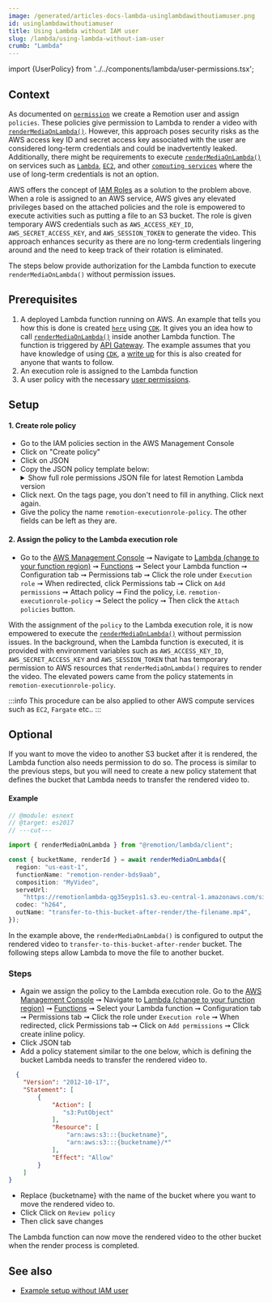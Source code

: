 ```yaml
---
image: /generated/articles-docs-lambda-usinglambdawithoutiamuser.png
id: usinglambdawithoutiamuser
title: Using Lambda without IAM user
slug: /lambda/using-lambda-without-iam-user
crumb: "Lambda"
---
```


import {UserPolicy} from '../../components/lambda/user-permissions.tsx';

## Context

As documented on [`permission`](/docs/lambda/permissions) we create a Remotion user and assign `policies`. These policies give permission to Lambda to render a video with [`renderMediaOnLambda()`](/docs/lambda/rendermediaonlambda). However, this approach poses security risks as the AWS access key ID and secret access key associated with the user are considered long-term credentials and could be inadvertently leaked. Additionally, there might be requirements to execute [`renderMediaOnLambda()`](/docs/lambda/rendermediaonlambda) on services such as [`Lambda`](https://docs.aws.amazon.com/lambda/latest/dg/welcome.html), [`EC2`](https://aws.amazon.com/ec2/), and other [`computing services`](https://aws.amazon.com/products/compute/) where the use of long-term credentials is not an option. 

AWS offers the concept of [IAM Roles](https://docs.aws.amazon.com/IAM/latest/UserGuide/id_roles) as a solution to the problem above. When a role is assigned to an AWS service, AWS gives any elevated privileges based on the attached policies and the role is empowered to execute activities such as putting a file to an S3 bucket. The role is given temporary AWS credentials such as `AWS_ACCESS_KEY_ID`, `AWS_SECRET_ACCESS_KEY`, and `AWS_SESSION_TOKEN` to generate the video. This approach enhances security as there are no long-term credentials lingering around and the need to keep track of their rotation is eliminated.

The steps below provide authorization for the Lambda function to execute `renderMediaOnLambda()` without permission issues.

## Prerequisites
1. A deployed Lambda function running on AWS. An example that tells you how this is done is created [`here`](https://github.com/alexfernandez803/example-lambda) using [`CDK`](https://docs.aws.amazon.com/cdk/v2/guide/work-with-cdk-typescript.html). It gives you an idea how to call [`renderMediaOnLambda()`](/docs/lambda/rendermediaonlambda) inside another Lambda function. The function is triggered by [API Gateway](https://docs.aws.amazon.com/apigateway/latest/developerguide/welcome.html). The example assumes that you have knowledge of using [`CDK`](https://docs.aws.amazon.com/cdk/v2/guide/work-with-cdk-typescript.html), a [write up](/docs/lambda/example-setup-without-iam-user) for this is also created for anyone that wants to follow.
2. An execution role is assigned to the Lambda function
3. A user policy with the necessary [user permissions](/docs/lambda/permissions#user-permissions).

## Setup

#### 1.  Create role policy
- Go to the IAM policies section in the AWS Management Console
- Click on "Create policy"
- Click on JSON
- Copy the JSON policy template below:
  <details>
  <summary>Show full role permissions JSON file for latest Remotion Lambda version
  </summary>
  <UserPolicy />
  </details>
- Click next. On the tags page, you don't need to fill in anything. Click next again.
- Give the policy the name `remotion-executionrole-policy`. The other fields can be left as they are.


#### 2. Assign the policy to the Lambda execution role
- Go to the [AWS Management Console](https://console.aws.amazon.com/console/home) ➞ Navigate to [Lambda (change to your function region)](https://us-east-1.console.aws.amazon.com/lambda/home?region=us-east-1#/discover) ➞ [Functions](https://us-east-1.console.aws.amazon.com/lambda/home?region=us-east-1#/functions) ➞ Select your Lambda function ➞ Configuration tab ➞ Permissions tab ➞ Click the role under `Execution role` ➞ When redirected, click Permissions tab ➞ Click on `Add permissions` ➞  Attach policy ➞ Find the policy, i.e. `remotion-executionrole-policy` ➞ Select the policy ➞ Then click the `Attach policies` button.

With the assignment of the `policy` to the Lambda execution role, it is now empowered to execute the [`renderMediaOnLambda()`](/docs/lambda/rendermediaonlambda) without permission issues. In the background, when the Lambda function is executed, it is provided with environment variables such as `AWS_ACCESS_KEY_ID`, `AWS_SECRET_ACCESS_KEY` and `AWS_SESSION_TOKEN` that has temporary permission to AWS resources that `renderMediaOnLambda()` requires to render the video. The elevated powers came from the policy statements in `remotion-executionrole-policy`.


:::info
This procedure can be also applied to other AWS compute services such as `EC2`, `Fargate` etc..
:::

## Optional 
If you want to move the video to another S3 bucket after it is rendered, the Lambda function also needs permission to do so. The process is similar to the previous steps, but you will need to create a new policy statement that defines the bucket that Lambda needs to transfer the rendered video to.

  #### Example
  ```ts twoslash
  // @module: esnext
  // @target: es2017
  // ---cut---

  import { renderMediaOnLambda } from "@remotion/lambda/client";
  
  const { bucketName, renderId } = await renderMediaOnLambda({
    region: "us-east-1",
    functionName: "remotion-render-bds9aab",
    composition: "MyVideo",
    serveUrl:
      "https://remotionlambda-qg35eyp1s1.s3.eu-central-1.amazonaws.com/sites/bf2jrbfkw",
    codec: "h264",
    outName: "transfer-to-this-bucket-after-render/the-filename.mp4",
  });
  ```

In the example above, the `renderMediaOnLambda()` is configured to output the rendered video to `transfer-to-this-bucket-after-render` bucket. The following steps allow Lambda to move the file to another bucket.

### Steps
- Again we assign the policy to the Lambda execution role. Go to the [AWS Management Console](https://console.aws.amazon.com/console/home) ➞ Navigate to [Lambda (change to your function region)](https://us-east-1.console.aws.amazon.com/lambda/home?region=us-east-1#/discover) ➞ [Functions](https://us-east-1.console.aws.amazon.com/lambda/home?region=us-east-1#/functions) ➞ Select your Lambda function ➞ Configuration tab ➞ Permissions tab ➞ Click the role under `Execution role` ➞ When redirected, click Permissions tab ➞ Click on `Add permissions` ➞ Click create inline policy.
- Click JSON tab
- Add a policy statement similar to the one below, which is defining the bucket Lambda needs to transfer the rendered video to.

```json
  {
    "Version": "2012-10-17",
    "Statement": [
        {
            "Action": [
               "s3:PutObject"
            ],
            "Resource": [
                "arn:aws:s3:::{bucketname}",
                "arn:aws:s3:::{bucketname}/*"
            ],
            "Effect": "Allow"
        }
    ]
}
```
- Replace {bucketname} with the name of the bucket where you want to move the rendered video to.
- Click Click on `Review policy`
- Then click save changes

The Lambda function can now move the rendered video to the other bucket when the render process is completed.

## See also
- [Example setup without IAM user](/docs/lambda/example-setup-without-iam-user)
